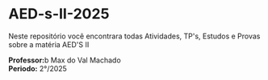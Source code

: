 # AED-s-II-2025
Neste repositório você encontrara todas Atividades, TP's, Estudos e Provas sobre a matéria AED'S II
<p><b>Professor:</b>b Max do Val Machado<br><b>Periodo:</b> 2°/2025 </p>

